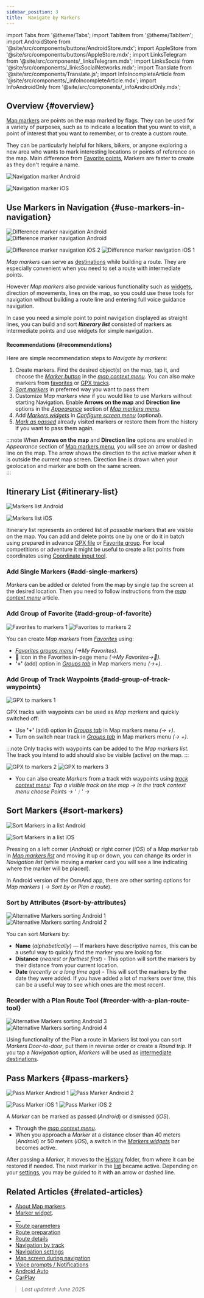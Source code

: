 ```yaml
---
sidebar_position: 3
title:  Navigate by Markers
---
```


import Tabs from '@theme/Tabs';
import TabItem from '@theme/TabItem';
import AndroidStore from '@site/src/components/buttons/AndroidStore.mdx';
import AppleStore from '@site/src/components/buttons/AppleStore.mdx';
import LinksTelegram from '@site/src/components/_linksTelegram.mdx';
import LinksSocial from '@site/src/components/_linksSocialNetworks.mdx';
import Translate from '@site/src/components/Translate.js';
import InfoIncompleteArticle from '@site/src/components/_infoIncompleteArticle.mdx';
import InfoAndroidOnly from '@site/src/components/_infoAndroidOnly.mdx';



## Overview {#overview}

[Map markers](../../personal/markers.md) are points on the map marked by flags. They can be used for a variety of purposes, such as to indicate a location that you want to visit, a point of interest that you want to remember, or to create a custom route.  

They can be particularly helpful for hikers, bikers, or anyone exploring a new area who wants to mark interesting locations or points of reference on the map. Main difference from [Favorite points](../../personal/favorites.md), Markers are faster to create as they don't require a name.

<Tabs groupId="operating-systems" queryString="current-os">

<TabItem value="android" label="Android">  

![Navigation marker Android](@site/static/img/navigation/marker/navigation_marker_android.png)

</TabItem>

<TabItem value="ios" label="iOS">

![Navigation marker iOS](@site/static/img/navigation/marker/navigation_marker_ios.png)

</TabItem>

</Tabs>


## Use Markers in Navigation {#use-markers-in-navigation}

<Tabs groupId="operating-systems" queryString="current-os">

<TabItem value="android" label="Android">  

 ![Difference marker navigation Android](@site/static/img/navigation/marker/markers_ex_andr_2.png) ![Difference marker navigation Android](@site/static/img/navigation/marker/markers_ex_andr_1.png)

</TabItem>

<TabItem value="ios" label="iOS">

![Difference marker navigation iOS 2](@site/static/img/navigation/marker/markers_ex_ios_2.png) ![Difference marker navigation iOS 1](@site/static/img/navigation/marker/markers_ex_ios_1.png)

</TabItem>

</Tabs>

*Map markers* can serve as [destinations](./route-navigation#set-destinations) while building a route. They are especially convenient when you need to set a route with intermediate points.

However *Map markers* also provide various functionality such as [widgets](../../widgets/markers.md), direction of movements, lines on the map, so you could use these tools for navigation without building a route line and entering full voice guidance navigation.

In case you need a simple point to point navigation displayed as straight lines, you can build and sort ***Itinerary list*** consisted of markers as intermediate points and use widgets for simple navigation.


#### Recommendations {#recommendations}

Here are simple recommendation steps to *Navigate by markers*:

1. Create markers. Find the desired object(s) on the map, tap it, and choose the *[Marker button](../../personal/markers.md#add--edit-markers)* in the *[map context menu](../../map/map-context-menu.md#add--edit-marker)*. You can also make markers from [favorites](#add-group-of-favorite) or [GPX tracks](#add-group-of-track-waypoints).
2. [*Sort markers*](#sort-markers) in preferred way you want to pass them
3. Customize *Map markers view* if you would like to use Markers without starting Navigation. Enable **Arrows on the map** and **Direction line** options in the *[Appearance](../../personal/markers.md#appearance-on-the-map)* section of *[Map markers menu](../../personal/markers.md#actions)*.
4. Add *[Markers widgets](../../personal/markers.md#markers)* in *[Configure screen menu](../../widgets/configure-screen.md)* (optional).
5. [*Mark as passed*](#pass-markers) already visited markers or restore them from the history if you want to pass them again.

:::note
When **Arrows on the map** and **Direction line** options are enabled in *Appearance* section of [Map markers menu](../../personal/markers.md#appearance-on-the-map), you will see an arrow or dashed line on the map. The arrow shows the direction to the active marker when it is outside the current map screen. Direction line is drawn when your geolocation and marker are both on the same screen.  
:::


## Itinerary List {#itinerary-list}

<Tabs groupId="operating-systems" queryString="current-os">

<TabItem value="android" label="Android">  

![Markers list Android](@site/static/img/navigation/marker/markers_list_andr.png)

</TabItem>

<TabItem value="ios" label="iOS">

![Markers list iOS](@site/static/img/navigation/marker/markers_list_ios.png)

</TabItem>

</Tabs>


Itinerary list represents an ordered list of *passable* markers that are visible on the map. You can add and delete points one by one or do it in batch using prepared in advance [GPX file](#add-group-of-track-waypoints) or [Favorite group](#add-group-of-favorite). For local competitions or adventure it might be useful to create a list points from coordinates using [Coordinate input tool](../../plan-route/coordinate-input.md).


### Add Single Markers {#add-single-markers}

*Markers* can be added or deleted from the map by single tap the screen at the desired location. Then you need to follow instructions from the *[map context menu](../../map/map-context-menu.md#add--edit-marker)* article.  


### Add Group of Favorite {#add-group-of-favorite}

<InfoAndroidOnly />

![Favorites to markers 1](@site/static/img/navigation/marker/markers_favorites_andr_3.png) ![Favorites to markers 2](@site/static/img/navigation/marker/markers_favorites_andr_2.png)

You can create *Map markers* from *[Favorites](../../personal/favorites.md)* using:

- *[Favorites groups menu](../../personal/favorites.md#favorite-group-actions)* *(<Translate android="true" ids="shared_string_menu,shared_string_my_places"/>→My Favorites)*.
- &#128681; icon in the Favorites in-page menu *(<Translate android="true" ids="shared_string_menu,shared_string_my_places"/>→My Favorites→&#128681;)*.
- **'+'** (add) option  in *[Groups tab](../../personal/markers.md#marker-groups)* in Map markers menu *(<Translate android="true" ids="shared_string_menu,map_markers,shared_string_groups"/>→+)*.  


### Add Group of Track Waypoints {#add-group-of-track-waypoints}

<InfoAndroidOnly />

![GPX to markers 1](@site/static/img/navigation/marker/track_to_markers_andr.png)

GPX tracks with waypoints can be used as *Map markers* and quickly switched off:

- Use **'+'** (add) option  in *[Groups tab](../../personal/markers.md#marker-groups)* in Map markers menu *(<Translate android="true" ids="shared_string_menu,map_markers,shared_string_groups"/>→ +)*.
- Turn on switch near track in *[Groups tab](../../personal/markers.md#marker-groups)* in Map markers menu *(<Translate android="true" ids="shared_string_menu,map_markers,shared_string_groups"/>→ +)*.

:::note
Only tracks with waypoints can be added to the *Map markers list*. The track you intend to add should also be visible (active) on the map.
:::

![GPX to markers 2](@site/static/img/navigation/marker/track_to_markers_andr_2.png) ![GPX to markers 3](@site/static/img/navigation/marker/track_to_markers_andr_3.png)

- You can also create *Markers* from a track with waypoints using *[track context menu](../../map/tracks/track-context-menu.md#points--waypoints)*: *Tap a visible track on the map → in the track context menu choose Points → '&#8942;' → <Translate android="true" ids="add_group_to_markers"/>*


## Sort Markers {#sort-markers}

<Tabs groupId="operating-systems" queryString="current-os">

<TabItem value="android" label="Android">  

![Sort Markers in a list Android](@site/static/img/navigation/marker/sort_markers_andr.png)

</TabItem>

<TabItem value="ios" label="iOS">

![Sort Markers in a list iOS](@site/static/img/navigation/marker/sort_markers_ios.png)

</TabItem>

</Tabs>

Pressing on a left corner (*Android*) or right corner (*iOS*) of a *Map marker* tab in *[Map markers list](../../personal/markers.md#itinerary-list)* and moving it up or down, you can change its order in *Navigation list* (while moving a marker card you will see a line indicating where the marker will be placed).

In Android version of the OsmAnd app, there are other sorting options for *Map markers* (*<Translate android="true" ids="shared_string_menu,map_markers,shared_string_more"/> →* *Sort by* or *Plan a route*).


### Sort by Attributes {#sort-by-attributes}

<Tabs groupId="operating-systems" queryString="current-os">

<TabItem value="android" label="Android">  

![Alternative Markers sorting Android 1](@site/static/img/navigation/marker/sorting_markers_andr_1.png) ![Alternative Markers sorting Android 2](@site/static/img/navigation/marker/sorting_markers_andr_2.png)

</TabItem>

<TabItem value="ios" label="iOS">

<InfoAndroidOnly />

</TabItem>

</Tabs>

You can sort *Markers* by:

- **Name** (*alphabetically*) — If markers have descriptive names, this can be a useful way to quickly find the marker you are looking for.
- **Distance** (*nearest or farthest first*) - This option will sort the markers by their distance from your current location.
- **Date** (*recently or a long time ago*) - This will sort the markers by the date they were added. If you have added a lot of markers over time, this can be a useful way to see which ones are the most recent.


### Reorder with a Plan Route Tool {#reorder-with-a-plan-route-tool}

<InfoAndroidOnly />

![Alternative Markers sorting Android 3](@site/static/img/navigation/marker/sorting_markers_andr_3.png) ![Alternative Markers sorting Android 4](@site/static/img/navigation/marker/sorting_markers_andr_4.png)

Using functionality of the Plan a route in Markers list tool you can sort *Markers* *Door-to-door*, put them in reverse order or create a *Round trip*. If you tap a *Navigation* option, *Markers* will be used as [intermediate destinations](../setup/route-navigation.md#intermediate-destinations).


## Pass Markers {#pass-markers}

<Tabs groupId="operating-systems" queryString="current-os">

<TabItem value="android" label="Android">  

![Pass Marker Android 1](@site/static/img/navigation/marker/pass_markers_andr_1.png) ![Pass Marker Android 2](@site/static/img/navigation/marker/pass_markers_andr_2.png)

</TabItem>

<TabItem value="ios" label="iOS">

![Pass Marker iOS 1](@site/static/img/navigation/marker/pass_markers_ios_1.png) ![Pass Marker iOS 2](@site/static/img/navigation/marker/pass_markers_ios_2.png)

</TabItem>

</Tabs>

A *Marker* can be marked as passed (*Android*) or dismissed (*iOS*).

- Through the *[map context menu](../../map/map-context-menu.md#add--edit-marker)*.  
- When you approach a *Marker* at a distance closer than 40 meters (*Android*) or 50 meters (*iOS*), a switch in the *[Markers widgets](../../widgets/markers.md#top-bar-widget)* bar becomes active.  

After passing a *Marker*, it moves to the [History](../../personal/markers.md#history) folder, from where it can be restored if needed. The next marker in the [list](#itinerary-list) became active. Depending on your [settings](#use-markers-in-navigation), you may be guided to it with an arrow or dashed line.


## Related Articles {#related-articles}

- [About Map markers](../../personal/markers.md).
- [Marker widget](../../widgets/markers.md).  
__
- [Route parameters](../routing/osmand-routing.md#routing-types)
- [Route preparation](./route-navigation.md)
- [Route details](./route-details.md)
- [Navigation by track](./gpx-navigation.md)
- [Navigation settings](../guidance/navigation-settings.md)
- [Map screen during navigation](../guidance/map-during-navigation.md)
- [Voice prompts / Notifications](../guidance/voice-navigation.md)
- [Android Auto](../auto-car.md)
- [CarPlay](../car-play.md)

> *Last updated: June 2025*
